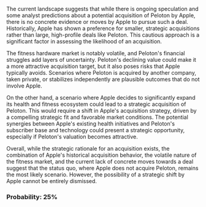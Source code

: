 The current landscape suggests that while there is ongoing speculation and some analyst predictions about a potential acquisition of Peloton by Apple, there is no concrete evidence or moves by Apple to pursue such a deal. Historically, Apple has shown a preference for smaller, strategic acquisitions rather than large, high-profile deals like Peloton. This cautious approach is a significant factor in assessing the likelihood of an acquisition.

The fitness hardware market is notably volatile, and Peloton's financial struggles add layers of uncertainty. Peloton's declining value could make it a more attractive acquisition target, but it also poses risks that Apple typically avoids. Scenarios where Peloton is acquired by another company, taken private, or stabilizes independently are plausible outcomes that do not involve Apple.

On the other hand, a scenario where Apple decides to significantly expand its health and fitness ecosystem could lead to a strategic acquisition of Peloton. This would require a shift in Apple's acquisition strategy, driven by a compelling strategic fit and favorable market conditions. The potential synergies between Apple's existing health initiatives and Peloton's subscriber base and technology could present a strategic opportunity, especially if Peloton's valuation becomes attractive.

Overall, while the strategic rationale for an acquisition exists, the combination of Apple's historical acquisition behavior, the volatile nature of the fitness market, and the current lack of concrete moves towards a deal suggest that the status quo, where Apple does not acquire Peloton, remains the most likely scenario. However, the possibility of a strategic shift by Apple cannot be entirely dismissed.

### Probability: 25%